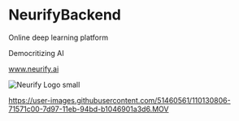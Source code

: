# NeurifyBackend

Online deep learning platform

Democritizing AI

www.neurify.ai

![Neurify Logo small](https://user-images.githubusercontent.com/51460561/110130736-5a182e80-7d97-11eb-9b5a-88d8dc5fd07e.png)


https://user-images.githubusercontent.com/51460561/110130806-71571c00-7d97-11eb-94bd-b1046901a3d6.MOV

